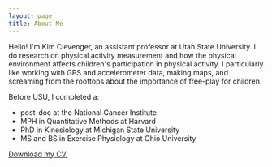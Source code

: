 ```yaml
---
layout: page
title: About Me
---
```


Hello! I'm Kim Clevenger, an assistant professor at Utah State University. I do research on physical activity measurement and how the physical environment affects children's participation in physical activity. I particularly like working with GPS and accelerometer data, making maps, and screaming from the rooftops about the importance of free-play for children.

Before USU, I completed a:
- post-doc at the National Cancer Institute
- MPH in Quantitative Methods at Harvard
- PhD in Kinesiology at Michigan State University
- MS and BS in Exercise Physiology at Ohio University

[Download my CV.](/assets/ClevengerCVJuly2022.pdf)
